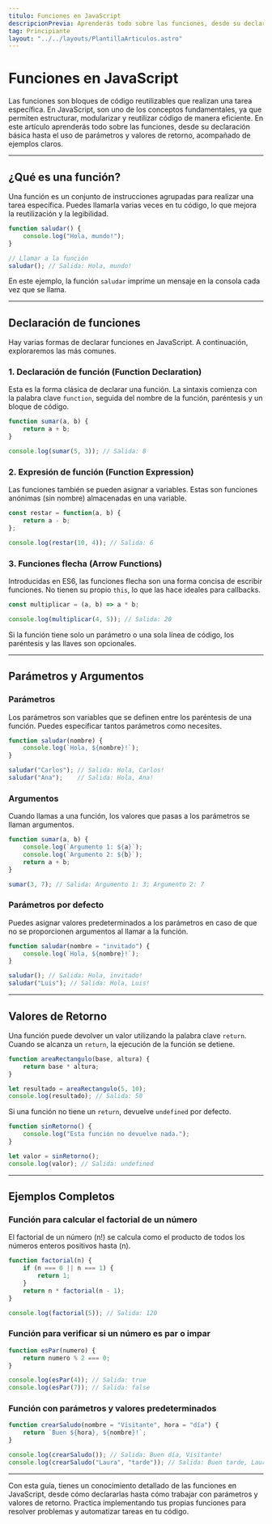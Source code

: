 ```yaml
---
titulo: Funciones en JavaScript
descripcionPrevia: Aprenderás todo sobre las funciones, desde su declaración básica hasta el uso de parámetros y valores de retorno
tag: Principiante
layout: "../../layouts/PlantillaArticulos.astro"
---
```


# Funciones en JavaScript

Las funciones son bloques de código reutilizables que realizan una tarea específica. En JavaScript, son uno de los conceptos fundamentales, ya que permiten estructurar, modularizar y reutilizar código de manera eficiente. En este artículo aprenderás todo sobre las funciones, desde su declaración básica hasta el uso de parámetros y valores de retorno, acompañado de ejemplos claros.

---

## ¿Qué es una función?

Una función es un conjunto de instrucciones agrupadas para realizar una tarea específica. Puedes llamarla varias veces en tu código, lo que mejora la reutilización y la legibilidad.

```javascript
function saludar() {
    console.log("Hola, mundo!");
}

// Llamar a la función
saludar(); // Salida: Hola, mundo!
```

En este ejemplo, la función `saludar` imprime un mensaje en la consola cada vez que se llama.

---

## Declaración de funciones

Hay varias formas de declarar funciones en JavaScript. A continuación, exploraremos las más comunes.

### 1. Declaración de función (Function Declaration)

Esta es la forma clásica de declarar una función. La sintaxis comienza con la palabra clave `function`, seguida del nombre de la función, paréntesis y un bloque de código.

```javascript
function sumar(a, b) {
    return a + b;
}

console.log(sumar(5, 3)); // Salida: 8
```

### 2. Expresión de función (Function Expression)

Las funciones también se pueden asignar a variables. Estas son funciones anónimas (sin nombre) almacenadas en una variable.

```javascript
const restar = function(a, b) {
    return a - b;
};

console.log(restar(10, 4)); // Salida: 6
```

### 3. Funciones flecha (Arrow Functions)

Introducidas en ES6, las funciones flecha son una forma concisa de escribir funciones. No tienen su propio `this`, lo que las hace ideales para callbacks.

```javascript
const multiplicar = (a, b) => a * b;

console.log(multiplicar(4, 5)); // Salida: 20
```

Si la función tiene solo un parámetro o una sola línea de código, los paréntesis y las llaves son opcionales.

---

## Parámetros y Argumentos

### Parámetros

Los parámetros son variables que se definen entre los paréntesis de una función. Puedes especificar tantos parámetros como necesites.

```javascript
function saludar(nombre) {
    console.log(`Hola, ${nombre}!`);
}

saludar("Carlos"); // Salida: Hola, Carlos!
saludar("Ana");    // Salida: Hola, Ana!
```

### Argumentos

Cuando llamas a una función, los valores que pasas a los parámetros se llaman argumentos.

```javascript
function sumar(a, b) {
    console.log(`Argumento 1: ${a}`);
    console.log(`Argumento 2: ${b}`);
    return a + b;
}

sumar(3, 7); // Salida: Argumento 1: 3; Argumento 2: 7
```

### Parámetros por defecto

Puedes asignar valores predeterminados a los parámetros en caso de que no se proporcionen argumentos al llamar a la función.

```javascript
function saludar(nombre = "invitado") {
    console.log(`Hola, ${nombre}!`);
}

saludar(); // Salida: Hola, invitado!
saludar("Luis"); // Salida: Hola, Luis!
```

---

## Valores de Retorno

Una función puede devolver un valor utilizando la palabra clave `return`. Cuando se alcanza un `return`, la ejecución de la función se detiene.

```javascript
function areaRectangulo(base, altura) {
    return base * altura;
}

let resultado = areaRectangulo(5, 10);
console.log(resultado); // Salida: 50
```

Si una función no tiene un `return`, devuelve `undefined` por defecto.

```javascript
function sinRetorno() {
    console.log("Esta función no devuelve nada.");
}

let valor = sinRetorno();
console.log(valor); // Salida: undefined
```

---

## Ejemplos Completos

### Función para calcular el factorial de un número

El factorial de un número \(n!\) se calcula como el producto de todos los números enteros positivos hasta \(n\).

```javascript
function factorial(n) {
    if (n === 0 || n === 1) {
        return 1;
    }
    return n * factorial(n - 1);
}

console.log(factorial(5)); // Salida: 120
```

### Función para verificar si un número es par o impar

```javascript
function esPar(numero) {
    return numero % 2 === 0;
}

console.log(esPar(4)); // Salida: true
console.log(esPar(7)); // Salida: false
```

### Función con parámetros y valores predeterminados

```javascript
function crearSaludo(nombre = "Visitante", hora = "día") {
    return `Buen ${hora}, ${nombre}!`;
}

console.log(crearSaludo()); // Salida: Buen día, Visitante!
console.log(crearSaludo("Laura", "tarde")); // Salida: Buen tarde, Laura!
```

---

Con esta guía, tienes un conocimiento detallado de las funciones en JavaScript, desde cómo declararlas hasta cómo trabajar con parámetros y valores de retorno. Practica implementando tus propias funciones para resolver problemas y automatizar tareas en tu código.

